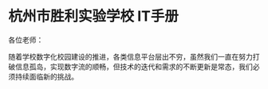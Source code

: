 # 杭州市胜利实验学校   IT手册

各位老师：

随着学校数字化校园建设的推进，各类信息平台层出不穷，虽然我们一直在努力打破信息孤岛，实现数字流的顺畅，但技术的迭代和需求的不断更新是常态，我们必须持续面临新的挑战。



